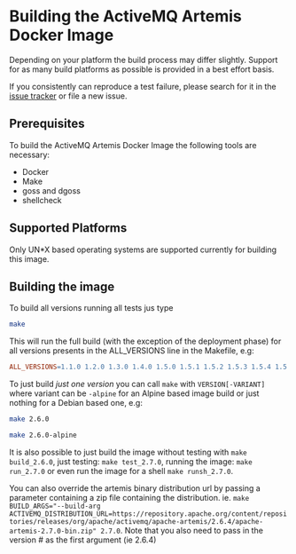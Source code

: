 # Building the ActiveMQ Artemis Docker Image

Depending on your platform the build process may differ slightly. Support for as many build platforms as possible is provided in a best effort basis.

If you consistently can reproduce a test failure, please search for it in the [issue tracker](https://github.com/vromero/activemq-artemis-docker/issues) or file a new issue.

## Prerequisites

To build the ActiveMQ Artemis Docker Image the following tools are necessary:

- Docker
- Make
- goss and dgoss
- shellcheck

## Supported Platforms

Only UN*X based operating systems are supported currently for building this image. 

## Building the image

To build all versions running all tests jus type

```bash
make
```

This will run the full build (with the exception of the deployment phase) for all versions presents in the ALL_VERSIONS line in the Makefile, e.g:

```Makefile
ALL_VERSIONS=1.1.0 1.2.0 1.3.0 1.4.0 1.5.0 1.5.1 1.5.2 1.5.3 1.5.4 1.5.5 1.5.6 2.0.0 2.1.0 2.2.0 2.3.0 2.4.0 2.5.0 2.6.0 2.6.1 2.6.2 2.6.3 2.6.4 2.7.0
```

To just build *just one version* you can call `make` with `VERSION[-VARIANT]` where variant can be `-alpine` for an Alpine based image build or just nothing for a Debian based one, e.g:

```bash
make 2.6.0
```

```bash
make 2.6.0-alpine
```

It is also possible to just build the image without testing with `make build_2.6.0`, just testing: `make test_2.7.0`, running the image: `make run_2.7.0` or even run the image for a shell `make runsh_2.7.0`.

You can also override the artemis binary distribution url by passing a parameter containing a zip file containing the distribution.  ie.  `make BUILD_ARGS="--build-arg ACTIVEMQ_DISTRIBUTION_URL=https://repository.apache.org/content/repositories/releases/org/apache/activemq/apache-artemis/2.6.4/apache-artemis-2.7.0-bin.zip" 2.7.0`.   Note that you also need to pass in the version # as the first argument (ie 2.6.4)

